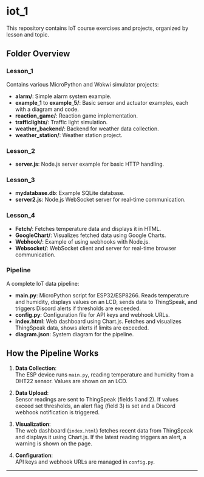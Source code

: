 # iot_1

This repository contains IoT course exercises and projects, organized by lesson and topic.

## Folder Overview

### Lesson_1

Contains various MicroPython and Wokwi simulator projects:

- **alarm/**: Simple alarm system example.
- **example_1** to **example_5/**: Basic sensor and actuator examples, each with a diagram and code.
- **reaction_game/**: Reaction game implementation.
- **trafficlights/**: Traffic light simulation.
- **weather_backend/**: Backend for weather data collection.
- **weather_station/**: Weather station project.

### Lesson_2

- **server.js**: Node.js server example for basic HTTP handling.

### Lesson_3

- **mydatabase.db**: Example SQLite database.
- **server2.js**: Node.js WebSocket server for real-time communication.

### Lesson_4

- **Fetch/**: Fetches temperature data and displays it in HTML.
- **GoogleChart/**: Visualizes fetched data using Google Charts.
- **Webhook/**: Example of using webhooks with Node.js.
- **Websocket/**: WebSocket client and server for real-time browser communication.

### Pipeline

A complete IoT data pipeline:

- **main.py**: MicroPython script for ESP32/ESP8266. Reads temperature and humidity, displays values on an LCD, sends data to ThingSpeak, and triggers Discord alerts if thresholds are exceeded.
- **config.py**: Configuration file for API keys and webhook URLs.
- **index.html**: Web dashboard using Chart.js. Fetches and visualizes ThingSpeak data, shows alerts if limits are exceeded.
- **diagram.json**: System diagram for the pipeline.

## How the Pipeline Works

1. **Data Collection**:  
   The ESP device runs `main.py`, reading temperature and humidity from a DHT22 sensor. Values are shown on an LCD.

2. **Data Upload**:  
   Sensor readings are sent to ThingSpeak (fields 1 and 2). If values exceed set thresholds, an alert flag (field 3) is set and a Discord webhook notification is triggered.

3. **Visualization**:  
   The web dashboard (`index.html`) fetches recent data from ThingSpeak and displays it using Chart.js. If the latest reading triggers an alert, a warning is shown on the page.

4. **Configuration**:  
   API keys and webhook URLs are managed in `config.py`.

---

